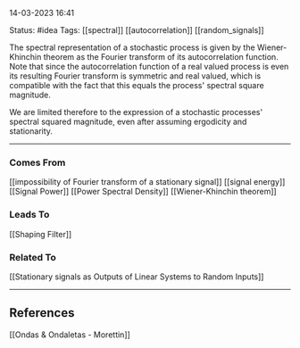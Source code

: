 14-03-2023   16:41


Status: #idea
Tags: [[spectral]] [[autocorrelation]] [[random_signals]]

The spectral representation of a stochastic process is given by the Wiener-Khinchin theorem as the Fourier transform of its autocorrelation function. Note that since the autocorrelation function of a real valued process is even its resulting Fourier transform is symmetric and real valued, which is compatible with the fact that this equals the process' spectral square magnitude.

We are limited therefore to the expression of a stochastic processes' spectral squared magnitude, even after assuming ergodicity and stationarity.

---

### Comes From

[[impossibility of Fourier transform of a stationary signal]] 
[[signal energy]]
[[Signal Power]]
[[Power Spectral Density]]
[[Wiener-Khinchin theorem]]

### Leads To

[[Shaping Filter]]

### Related To

[[Stationary signals as Outputs of Linear Systems to Random Inputs]]


---

## References

[[Ondas & Ondaletas - Morettin]]